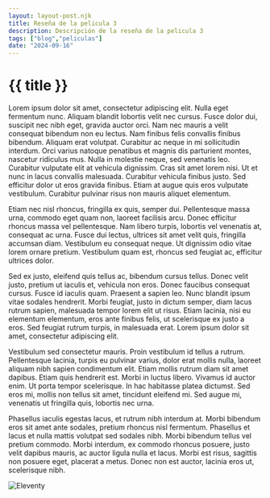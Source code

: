```yaml
---
layout: layout-post.njk
title: Reseña de la pelicula 3
description: Descripción de la reseña de la pelicula 3
tags: ["blog","peliculas"]
date: "2024-09-16"
---
```


# {{ title }}

Lorem ipsum dolor sit amet, consectetur adipiscing elit. Nulla eget fermentum nunc. Aliquam blandit lobortis velit nec cursus. Fusce dolor dui, suscipit nec nibh eget, gravida auctor orci. Nam nec mauris a velit consequat bibendum non eu lectus. Nam finibus felis convallis finibus bibendum. Aliquam erat volutpat. Curabitur ac neque in mi sollicitudin interdum. Orci varius natoque penatibus et magnis dis parturient montes, nascetur ridiculus mus. Nulla in molestie neque, sed venenatis leo. Curabitur vulputate elit at vehicula dignissim. Cras sit amet lorem nisi. Ut et nunc in lacus convallis malesuada. Curabitur vehicula finibus justo. Sed efficitur dolor ut eros gravida finibus. Etiam at augue quis eros vulputate vestibulum. Curabitur pulvinar risus non mauris aliquet elementum.

Etiam nec nisl rhoncus, fringilla ex quis, semper dui. Pellentesque massa urna, commodo eget quam non, laoreet facilisis arcu. Donec efficitur rhoncus massa vel pellentesque. Nam libero turpis, lobortis vel venenatis at, consequat ac urna. Fusce dui lectus, ultrices sit amet velit quis, fringilla accumsan diam. Vestibulum eu consequat neque. Ut dignissim odio vitae lorem ornare pretium. Vestibulum quam est, rhoncus sed feugiat ac, efficitur ultrices dolor.

Sed ex justo, eleifend quis tellus ac, bibendum cursus tellus. Donec velit justo, pretium ut iaculis et, vehicula non eros. Donec faucibus consequat cursus. Fusce id iaculis quam. Praesent a sapien leo. Nunc blandit ipsum vitae sodales hendrerit. Morbi feugiat, justo in dictum semper, diam lacus rutrum sapien, malesuada tempor lorem elit ut risus. Etiam lacinia, nisi eu elementum elementum, eros ante finibus felis, ut scelerisque ex justo a eros. Sed feugiat rutrum turpis, in malesuada erat. Lorem ipsum dolor sit amet, consectetur adipiscing elit.

Vestibulum sed consectetur mauris. Proin vestibulum id tellus a rutrum. Pellentesque lacinia, turpis eu pulvinar varius, dolor erat mollis nulla, laoreet aliquam nibh sapien condimentum elit. Etiam mollis rutrum diam sit amet dapibus. Etiam quis hendrerit est. Morbi in luctus libero. Vivamus id auctor enim. Ut porta tempor scelerisque. In hac habitasse platea dictumst. Sed eros mi, mollis non tellus sit amet, tincidunt eleifend mi. Sed augue mi, venenatis ut fringilla quis, lobortis nec urna.

Phasellus iaculis egestas lacus, et rutrum nibh interdum at. Morbi bibendum eros sit amet ante sodales, pretium rhoncus nisl fermentum. Phasellus et lacus et nulla mattis volutpat sed sodales nibh. Morbi bibendum tellus vel pretium commodo. Morbi interdum, ex commodo rhoncus posuere, justo velit dapibus mauris, ac auctor ligula nulla et lacus. Morbi est risus, sagittis non posuere eget, placerat a metus. Donec non est auctor, lacinia eros ut, scelerisque nibh.

![Eleventy](/img/11ty-2.png)